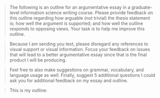 >The following is an outline for an argumentative essay in a graduate-level information science writing course. Please provide feedback on this outline regarding how arguable (not trivial) the thesis statement is; how well the argument is supported; and how well the outline responds to opposing views. Your task is to help me improve this outline. 

>Because I am sending you text, please disregard any references to visual support or visual information. Focus your feedback on issues that will lead to a better argumentative essay since that is the final product I will be producing. 

>Feel free to also make suggestions on grammar, vocabulary, and language usage as well. Finally, suggest 5 additional questions I could ask you for additional feedback on my essay and outline.

>This is my outline: